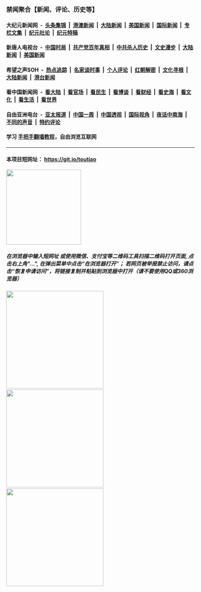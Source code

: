 ### 禁闻聚合【新闻、评论、历史等】

#### 大纪元新闻网 &nbsp;-&nbsp; [头条集锦](indexes/E头条集锦.md?t=02130011) &nbsp;|&nbsp; [港澳新闻](indexes/E港澳新闻.md?t=02130011)  &nbsp;|&nbsp; [大陆新闻](indexes/E大陆新闻.md?t=02130011) &nbsp;|&nbsp; [美国新闻](indexes/E美国新闻.md?t=02130011) &nbsp;|&nbsp; [国际新闻](indexes/E国际新闻.md?t=02130011) &nbsp;|&nbsp; [专栏文集](indexes/E专栏文集.md?t=02130011) &nbsp;|&nbsp; [纪元社论](indexes/E纪元社论.md?t=02130011) &nbsp;|&nbsp; [纪元特稿](indexes/E纪元特稿.md?t=02130011) 

#### 新唐人电视台 &nbsp;-&nbsp; [中国时局](indexes/N中国时局.md?t=02130011) &nbsp;|&nbsp; [共产党百年真相](indexes/N共产党百年真相.md?t=02130011) &nbsp;|&nbsp; [中共杀人历史](indexes/N中共杀人历史.md?t=02130011) &nbsp;|&nbsp; [文史漫步](indexes/N文史漫步.md?t=02130011) &nbsp;|&nbsp; [大陆新闻](indexes/N大陆新闻.md?t=02130011) &nbsp;|&nbsp; [美国新闻](indexes/N美国新闻.md?t=02130011)

#### 希望之声SOH &nbsp;-&nbsp; [热点追踪](indexes/H热点追踪.md?t=02130011) &nbsp;|&nbsp; [名家谈时事](indexes/H名家谈时事.md?t=02130011) &nbsp;|&nbsp; [个人评论](indexes/H个人评论.md?t=02130011)  &nbsp;|&nbsp; [红朝解密](indexes/H红朝解密.md?t=02130011) &nbsp;|&nbsp; [文化寻根](indexes/H文化寻根.md?t=02130011) &nbsp;|&nbsp; [大陆新闻](indexes/H大陆新闻.md?t=02130011) &nbsp;|&nbsp; [港台新闻](indexes/H港台新闻.md?t=02130011)

#### 看中国新闻网 &nbsp;-&nbsp; [看大陆](indexes/S看大陆.md?t=02130011) &nbsp;|&nbsp; [看官场](indexes/S看官场.md?t=02130011) &nbsp;|&nbsp; [看民生](indexes/S看民生.md?t=02130011)  &nbsp;|&nbsp; [看博谈](indexes/S看博谈.md?t=02130011) &nbsp;|&nbsp; [看财经](indexes/S看财经.md?t=02130011) &nbsp;|&nbsp; [看史海](indexes/S看史海.md?t=02130011) &nbsp;|&nbsp; [看文化](indexes/S看文化.md?t=02130011) &nbsp;|&nbsp; [看生活](indexes/S看生活.md?t=02130011) &nbsp;|&nbsp; [看世界](indexes/S看世界.md?t=02130011)

#### 自由亚洲电台 &nbsp;-&nbsp; [亚太报道](indexes/R亚太报道.md?t=02130011) &nbsp;|&nbsp; [中国一周](indexes/R中国一周.md?t=02130011) &nbsp;|&nbsp; [中国透视](indexes/R中国透视.md?t=02130011)  &nbsp;|&nbsp; [国际视角](indexes/R国际视角.md?t=02130011) &nbsp;|&nbsp; [夜话中南海](indexes/R夜话中南海.md?t=02130011) &nbsp;|&nbsp; [不同的声音](indexes/R不同的声音.md?t=02130011) &nbsp;|&nbsp; [特约评论](indexes/R特约评论.md?t=02130011)

#### 学习 [手把手翻墙教程](https://github.com/gfw-breaker/guides/wiki)，自由浏览互联网

----

#### 本项目短网址： https://git.io/toutiao
<img src="https://raw.githubusercontent.com/gfw-breaker/banned-news/master/scripts/img/qr.png" width="200px"/>  

##### 在浏览器中输入短网址 或使用微信、支付宝等二维码工具扫描二维码打开页面, 点击右上角"...", 在弹出菜单中点击“在浏览器打开”； 若网页被举报禁止访问，请点击“恢复申请访问”，将链接复制并粘贴到浏览器中打开（请不要使用QQ或360浏览器）

<img src="https://raw.githubusercontent.com/gfw-breaker/banned-news/master/scripts/img/1.png" width="260px"/> &nbsp; <img src="https://raw.githubusercontent.com/gfw-breaker/banned-news/master/scripts/img/2.png" width="260px"/> &nbsp; <img src="https://raw.githubusercontent.com/gfw-breaker/banned-news/master/scripts/img/3.png" width="260px"/>
